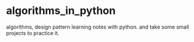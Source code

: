 # algorithms_in_python
algorithms, design pattern learning notes with python.
and take some small projects to practice it.
